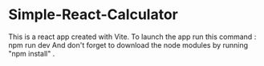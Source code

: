 # Simple-React-Calculator

This is a react app created with Vite.
To launch the app run this command : npm run dev
And don't forget to download the node modules by running "npm install" .
